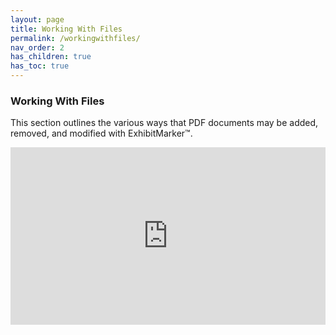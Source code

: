 ```yaml
---
layout: page
title: Working With Files
permalink: /workingwithfiles/
nav_order: 2
has_children: true
has_toc: true
---
```



### Working With Files

This section outlines the various ways that PDF documents may be added, removed, and modified with ExhibitMarker&trade;.

<div style="padding:56.25% 0 0 0;position:relative;"><iframe src="https://player.vimeo.com/video/823046272?h=b5dfb377a4&amp;badge=0&amp;autopause=0&amp;player_id=0&amp;app_id=58479" frameborder="0" allow="autoplay; fullscreen; picture-in-picture" allowfullscreen style="position:absolute;top:0;left:0;width:100%;height:100%;" title="2 - Adding Files and Setting Destination"></iframe></div><script src="https://player.vimeo.com/api/player.js"></script>